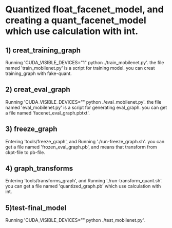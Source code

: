 
# Quantized float_facenet_model, and creating a quant_facenet_model which use calculation with int.

## 1) creat_training_graph
Running 'CUDA_VISIBLE_DEVICES="1" python ./train_mobilenet.py'.
the file named 'train_mobilenet.py' is a script for training model.
you can creat training_graph with fake-quant.

## 2) creat_eval_graph
Running 'CUDA_VISIBLE_DEVICES="" python ./eval_mobilenet.py'.
the file named 'eval_mobilenet.py' is a script for generating eval_graph. 
you can get a file named 'facenet_eval_graph.pbtxt'.

## 3) freeze_graph
Entering 'tools/freeze_graph', and Running './run-freeze_graph.sh'.
you can get a file named 'frozen_eval_graph.pb', and means that transform from ckpt-file to pb-file.

## 4) graph_transforms
Entering 'tools/transforms_graph', and Running './run-transform_quant.sh'.
you can get a file named 'quantized_graph.pb' which use calculation with int.

## 5)test-final_model
Running 'CUDA_VISIBLE_DEVICES="" python ./test_mobilenet.py'.


